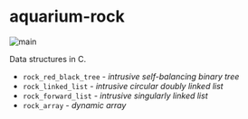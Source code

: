 # aquarium-rock

![main](https://github.com/pretore/aquarium-rock/actions/workflows/cmake.yml/badge.svg?branch=main)

Data structures in C.

- ``rock_red_black_tree`` - _intrusive self-balancing binary tree_
- ``rock_linked_list`` - _intrusive circular doubly linked list_
- ``rock_forward_list`` - _intrusive singularly linked list_
- ``rock_array`` - _dynamic array_
